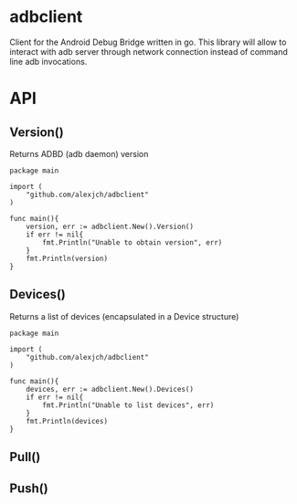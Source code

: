 # adbclient

Client for the Android Debug Bridge written in go. This library will allow to interact with adb server through network
connection instead of command line adb invocations. 

API
===

## Version()

Returns ADBD (adb daemon) version

```
package main

import (
    "github.com/alexjch/adbclient"
)

func main(){
    version, err := adbclient.New().Version()
    if err != nil{
        fmt.Println("Unable to obtain version", err)
    }
    fmt.Println(version)
}
```

## Devices()

Returns a list of devices (encapsulated in a Device structure) 

```
package main

import (
    "github.com/alexjch/adbclient"
)

func main(){
    devices, err := adbclient.New().Devices()
    if err != nil{
        fmt.Println("Unable to list devices", err)
    }
    fmt.Println(devices)
}
```


## Pull()

## Push()
